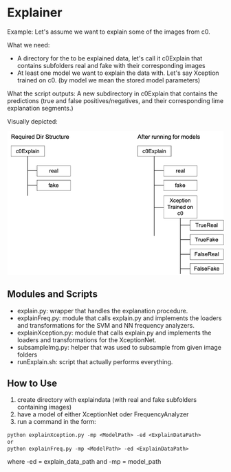 # Explainer

Example: Let's assume we want to explain some of the images from c0.

What we need:
- A directory for the to be explained data, let's call it c0Explain that contains subfolders real and fake with their corresponding images
- At least one model we want to explain the data with. Let's say Xception trained on c0. (by model we mean the stored model parameters)

What the script outputs: A new subdirectory in c0Explain that contains the predictions (true and false positives/negatives, and their corresponding lime explanation segments.)

Visually depicted:

![Semantic description of image](ExplainerStructure.png)


## Modules and Scripts

- explain.py: wrapper that handles the explanation procedure.
- explainFreq.py: module that calls explain.py and implements the loaders and transformations for the SVM and NN frequency analyzers.
- explainXception.py: module that calls explain.py and implements the loaders and transformations for the XceptionNet.
- subsampleImg.py: helper that was used to subsample from given image folders
- runExplain.sh: script that actually performs everything.

## How to Use
1. create directory with explaindata (with real and fake subfolders containing images)
2. have a model of either XceptionNet oder FrequencyAnalyzer
3. run a command in the form:
```
python explainXception.py -mp <ModelPath> -ed <ExplainDataPath>
or
python explainFreq.py -mp <ModelPath> -ed <ExplainDataPath>
```
where -ed = explain_data_path and -mp = model_path
